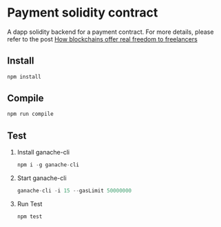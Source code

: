 # Payment solidity contract
A dapp solidity backend for a payment contract. For more details, please refer to the post [How blockchains offer real freedom to freelancers](https://medium.com/swlh/what-could-blockchains-offer-to-freelancers-61019a084f80)

## Install

```javascript
npm install
```

## Compile

```javascript
npm run compile
```

## Test

1. Install ganache-cli
    ```javascript
    npm i -g ganache-cli
    ``` 

2. Start ganache-cli
    ```javascript
    ganache-cli -i 15 --gasLimit 50000000
    ```

3. Run Test
    ```javascript
    npm test
    ``` 
